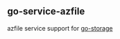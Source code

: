 ## go-service-azfile

azfile service support for [go-storage](https://github.com/beyondstorage/go-storage)